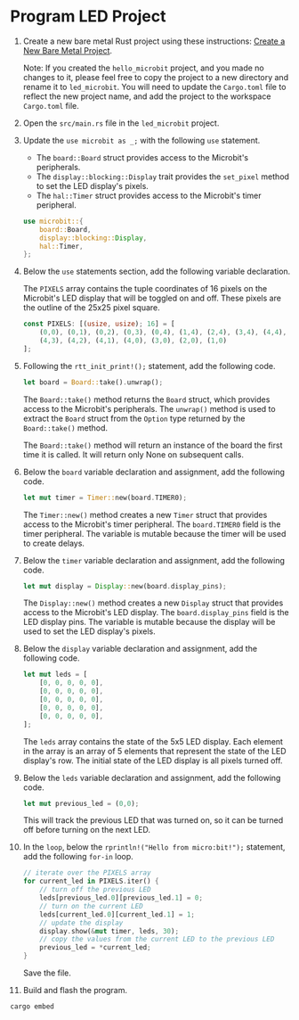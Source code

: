 # Program LED Project

1. Create a new bare metal Rust project using these instructions: [Create a New Bare Metal Project](./02_CREATE_BARE_METAL_PROJECT.md).

    Note: If you created the `hello_microbit` project, and you made no changes to it, please feel free to copy the project to a new directory and rename it to `led_microbit`. You will need to update the `Cargo.toml` file to reflect the new project name, and add the project to the workspace `Cargo.toml` file.

1. Open the `src/main.rs` file in the `led_microbit` project.

1. Update the `use microbit as _;` with the following `use` statement.

    - The `board::Board` struct provides access to the Microbit's peripherals.
    - The `display::blocking::Display` trait provides the `set_pixel` method to set the LED display's pixels.
    - The `hal::Timer` struct provides access to the Microbit's timer peripheral.

    ```rust
    use microbit::{
        board::Board,
        display::blocking::Display,
        hal::Timer,
    };
    ```

1. Below the `use` statements section, add the following variable declaration.

    The `PIXELS` array contains the tuple coordinates of 16 pixels on the Microbit's LED display that will be toggled on and off. These pixels are the outline of the 25x25 pixel square.

    ```rust
    const PIXELS: [(usize, usize); 16] = [
        (0,0), (0,1), (0,2), (0,3), (0,4), (1,4), (2,4), (3,4), (4,4),
        (4,3), (4,2), (4,1), (4,0), (3,0), (2,0), (1,0)
    ];
    ```

1. Following the `rtt_init_print!();` statement, add the following code.

    ```rust
    let board = Board::take().unwrap();
    ```

    The `Board::take()` method returns the `Board` struct, which provides access to the Microbit's peripherals. The `unwrap()` method is used to extract the `Board` struct from the `Option` type returned by the `Board::take()` method.

    The `Board::take()` method will return an instance of the board the first time it is called. It will return only None on subsequent calls.

1. Below the `board` variable declaration and assignment, add the following code.

    ```rust
    let mut timer = Timer::new(board.TIMER0);
    ```

    The `Timer::new()` method creates a new `Timer` struct that provides access to the Microbit's timer peripheral. The `board.TIMER0` field is the timer peripheral. The variable is mutable because the timer will be used to create delays.

1. Below the `timer` variable declaration and assignment, add the following code.

    ```rust
    let mut display = Display::new(board.display_pins);
    ```

    The `Display::new()` method creates a new `Display` struct that provides access to the Microbit's LED display. The `board.display_pins` field is the LED display pins. The variable is mutable because the display will be used to set the LED display's pixels.

1. Below the `display` variable declaration and assignment, add the following code.

    ```rust
    let mut leds = [
        [0, 0, 0, 0, 0],
        [0, 0, 0, 0, 0],
        [0, 0, 0, 0, 0],
        [0, 0, 0, 0, 0],
        [0, 0, 0, 0, 0],
    ];
    ```

    The `leds` array contains the state of the 5x5 LED display. Each element in the array is an array of 5 elements that represent the state of the LED display's row. The initial state of the LED display is all pixels turned off.

1. Below the `leds` variable declaration and assignment, add the following code.

    ```rust
    let mut previous_led = (0,0);
    ```

    This will track the previous LED that was turned on, so it can be turned off before turning on the next LED.

1. In the `loop`, below the `rprintln!("Hello from micro:bit!");` statement, add the following `for-in` loop.

    ```rust
    // iterate over the PIXELS array
    for current_led in PIXELS.iter() {
        // turn off the previous LED
        leds[previous_led.0][previous_led.1] = 0;
        // turn on the current LED
        leds[current_led.0][current_led.1] = 1;
        // update the display
        display.show(&mut timer, leds, 30);
        // copy the values from the current LED to the previous LED
        previous_led = *current_led;
    }
    ```

    Save the file.

1. Build and flash the program.

  ```sh
  cargo embed
  ```
